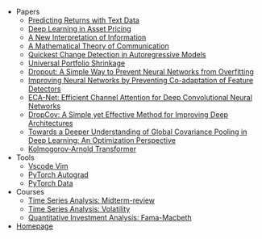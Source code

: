 * Papers
  * [Predicting Returns with Text Data](/papers/SESTM/SESTM.md)
  * [Deep Learning in Asset Pricing](papers/GAN/GAN.md)
  * [A New Interpretation of Information](papers/Information/Kelly56.md)
  * [A Mathematical Theory of Communication](/papers/Information/Shannon48.md)
  * [Quickest Change Detection in Autoregressive Models](/papers/Information/QCDAR.md)
  * [Universal Portfolio Shrinkage](papers/UniversalShrinkage/uni_shrink.md)
  * [Dropout: A Simple Way to Prevent Neural Networks from Overfitting](/papers/WQL/Dropout.md)
  * [Improving Neural Networks by Preventing Co-adaptation of Feature Detectors](/papers/WQL/DeCov.md)
  * [ECA-Net: Efficient Channel Attention for Deep Convolutional Neural Networks](/papers/WQL/ECA.md)
  * [DropCov: A Simple yet Effective Method for Improving Deep Architectures](/papers/WQL/DropCov.md)
  * [Towards a Deeper Understanding of Global Covariance Pooling in Deep Learning: An Optimization Perspective](/papers/WQL/UnderstandGCP.md)
  * [Kolmogorov-Arnold Transformer](/papers/KAN/KAT.md)
  <!-- * [1111](/papers/KAN/report.md) -->
* Tools
  * [Vscode Vim](tools/Vim.md)
  * [PyTorch Autograd](tools/PyTorch_Autograd.md)
  * [PyTorch Data](tools/PyTorch_utils_data.md)
* Courses
  * [Time Series Analysis: Midterm-review](courses/时序期中review.md)
  * [Time Series Analysis: Volatility](courses/FTS-Volatility.md)
  * [Quantitative Investment Analysis: Fama-Macbeth](courses/Fama-Macbeth.md)
* <a href="https://xseeope.github.io" target="_self">Homepage</a>




